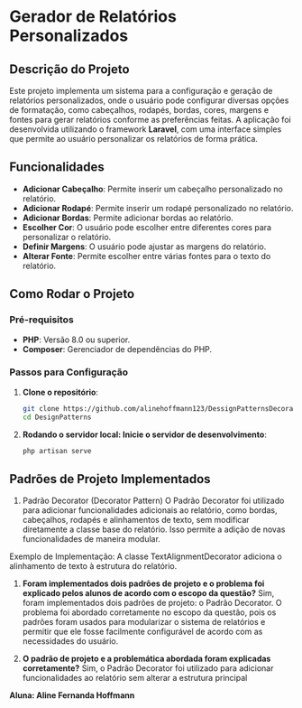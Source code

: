 # Gerador de Relatórios Personalizados

## Descrição do Projeto

Este projeto implementa um sistema para a configuração e geração de relatórios personalizados, onde o usuário pode configurar diversas opções de formatação, como cabeçalhos, rodapés, bordas, cores, margens e fontes para gerar relatórios conforme as preferências feitas. A aplicação foi desenvolvida utilizando o framework **Laravel**, com uma interface simples que permite ao usuário personalizar os relatórios de forma prática.

## Funcionalidades

- **Adicionar Cabeçalho**: Permite inserir um cabeçalho personalizado no relatório.
- **Adicionar Rodapé**: Permite inserir um rodapé personalizado no relatório.
- **Adicionar Bordas**: Permite adicionar bordas ao relatório.
- **Escolher Cor**: O usuário pode escolher entre diferentes cores para personalizar o relatório.
- **Definir Margens**: O usuário pode ajustar as margens do relatório.
- **Alterar Fonte**: Permite escolher entre várias fontes para o texto do relatório.

## Como Rodar o Projeto

### Pré-requisitos

- **PHP**: Versão 8.0 ou superior.
- **Composer**: Gerenciador de dependências do PHP.

### Passos para Configuração

1. **Clone o repositório**:
   ```bash
   git clone https://github.com/alinehoffmann123/DessignPatternsDecorator-.git
   cd DesignPatterns
   ```
2. **Rodando o servidor local: Inicie o servidor de desenvolvimento**:

   ```bash
   php artisan serve
   ```

## Padrões de Projeto Implementados

1. Padrão Decorator (Decorator Pattern)
O Padrão Decorator foi utilizado para adicionar funcionalidades adicionais ao relatório, como bordas, cabeçalhos, rodapés e alinhamentos de texto, sem modificar diretamente a classe base do relatório. Isso permite a adição de novas funcionalidades de maneira modular.

Exemplo de Implementação: A classe TextAlignmentDecorator adiciona o alinhamento de texto à estrutura do relatório.

1. **Foram implementados dois padrões de projeto e o problema foi explicado pelos alunos de acordo com o escopo da questão?**
Sim, foram implementados dois padrões de projeto: o Padrão Decorator. O problema foi abordado corretamente no escopo da questão, pois os padrões foram usados para modularizar o sistema de relatórios e permitir que ele fosse facilmente configurável de acordo com as necessidades do usuário.

2. **O padrão de projeto e a problemática abordada foram explicadas corretamente?**
Sim, o Padrão Decorator foi utilizado para adicionar funcionalidades ao relatório sem alterar a estrutura principal


**Aluna: Aline Fernanda Hoffmann**
